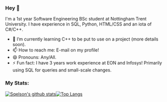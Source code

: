 ### Hey 👋

I'm a 1st year Software Engineering BSc student at Nottingham Trent University. I have experience in SQL, Python, HTML/CSS and an iota of C#/C++.

- 🌱 I’m currently learning C++ to be put to use on a project (more details soon).
- 📫 How to reach me: E-mail on my profile!
- 😄 Pronouns: Any/All.
- ⚡ Fun fact: I have 3 years work experience at EON and Infosys! Primarily using SQL for queries and small-scale changes.

### My Stats:

[![Sqelson's github stats](https://github-readme-stats.vercel.app/api?username=sqelson&show_icons=true&theme=radical)](https://github.com/sqelson/github-readme-stats)[![Top Langs](https://github-readme-stats.vercel.app/api/top-langs/?username=sqelson)](https://github.com/sqelson/github-readme-stats)
<!--
**Sqelson/Sqelson** is a ✨ _special_ ✨ repository because its `README.md` (this file) appears on your GitHub profile.
- 🔭 I’m currently working on [REDACTED].
-->
